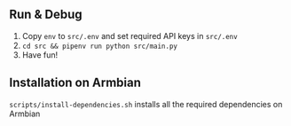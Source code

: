 

## Run & Debug

1. Copy `env` to `src/.env` and set required API keys in `src/.env`
4. `cd src && pipenv run python src/main.py`
5. Have fun!

## Installation on Armbian
`scripts/install-dependencies.sh` installs all the required dependencies on Armbian
